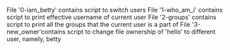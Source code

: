 File '0-iam_betty' contains script to switch users
File '1-who_am_i' contains script to print effective username of current user
File '2-groups' contains script to print all the groups that the current user is a part of
File '3-new_owner'contains script to change file ownership of 'hello' to different user, namely, betty
